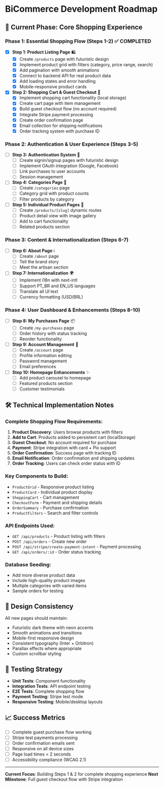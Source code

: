 # BiCommerce Development Roadmap

## 🎯 Current Phase: Core Shopping Experience

### Phase 1: Essential Shopping Flow (Steps 1-2) ✅ **COMPLETED**

- [x] **Step 1: Product Listing Page** 🛍️
  - [x] Create `/products` page with futuristic design
  - [x] Implement product grid with filters (category, price range, search)
  - [x] Add pagination with smooth animations
  - [x] Connect to backend API for real product data
  - [x] Add loading states and error handling
  - [x] Mobile-responsive product cards

- [x] **Step 2: Shopping Cart & Guest Checkout** 🛒
  - [x] Implement shopping cart functionality (local storage)
  - [x] Create cart page with item management
  - [x] Build guest checkout flow (no account required)
  - [x] Integrate Stripe payment processing
  - [x] Create order confirmation page
  - [x] Email collection for shipping notifications
  - [x] Order tracking system with purchase ID

### Phase 2: Authentication & User Experience (Steps 3-5)

- [ ] **Step 3: Authentication System** 🔐
  - [ ] Create signin/signup pages with futuristic design
  - [ ] Implement OAuth integration (Google, Facebook)
  - [ ] Link purchases to user accounts
  - [ ] Session management

- [ ] **Step 4: Categories Page** 📂
  - [ ] Create `/categories` page
  - [ ] Category grid with product counts
  - [ ] Filter products by category

- [ ] **Step 5: Individual Product Pages** 📄
  - [ ] Create `/products/[slug]` dynamic routes
  - [ ] Product detail view with image gallery
  - [ ] Add to cart functionality
  - [ ] Related products section

### Phase 3: Content & Internationalization (Steps 6-7)

- [ ] **Step 6: About Page** ℹ️
  - [ ] Create `/about` page
  - [ ] Tell the brand story
  - [ ] Meet the artisan section

- [ ] **Step 7: Internationalization** 🌍
  - [ ] Implement i18n with next-intl
  - [ ] Support PT_BR and EN_US languages
  - [ ] Translate all UI text
  - [ ] Currency formatting (USD/BRL)

### Phase 4: User Dashboard & Enhancements (Steps 8-10)

- [ ] **Step 8: My Purchases Page** 📦
  - [ ] Create `/my-purchases` page
  - [ ] Order history with status tracking
  - [ ] Reorder functionality

- [ ] **Step 9: Account Management** 👤
  - [ ] Create `/account` page
  - [ ] Profile information editing
  - [ ] Password management
  - [ ] Email preferences

- [ ] **Step 10: Homepage Enhancements** ✨
  - [ ] Add product carousel to homepage
  - [ ] Featured products section
  - [ ] Customer testimonials

## 🛠️ Technical Implementation Notes

### Complete Shopping Flow Requirements:
1. **Product Discovery**: Users browse products with filters
2. **Add to Cart**: Products added to persistent cart (localStorage)
3. **Guest Checkout**: No account required for purchase
4. **Payment**: Stripe integration with card + Pix support
5. **Order Confirmation**: Success page with tracking ID
6. **Email Notification**: Order confirmation and shipping updates
7. **Order Tracking**: Users can check order status with ID

### Key Components to Build:
- `ProductGrid` - Responsive product listing
- `ProductCard` - Individual product display
- `ShoppingCart` - Cart management
- `CheckoutForm` - Payment and shipping details
- `OrderSummary` - Purchase confirmation
- `ProductFilters` - Search and filter controls

### API Endpoints Used:
- `GET /api/products` - Product listing with filters
- `POST /api/orders` - Create new order
- `POST /api/stripe/create-payment-intent` - Payment processing
- `GET /api/orders/:id` - Order status tracking

### Database Seeding:
- Add more diverse product data
- Include high-quality product images
- Multiple categories with varied items
- Sample orders for testing

## 🎨 Design Consistency

All new pages should maintain:
- Futuristic dark theme with neon accents
- Smooth animations and transitions
- Mobile-first responsive design
- Consistent typography (Inter + Orbitron)
- Parallax effects where appropriate
- Custom scrollbar styling

## 🧪 Testing Strategy

- **Unit Tests**: Component functionality
- **Integration Tests**: API endpoint testing
- **E2E Tests**: Complete shopping flow
- **Payment Testing**: Stripe test mode
- **Responsive Testing**: Mobile/desktop layouts

## 📈 Success Metrics

- [ ] Complete guest purchase flow working
- [ ] Stripe test payments processing
- [ ] Order confirmation emails sent
- [ ] Responsive on all device sizes
- [ ] Page load times < 2 seconds
- [ ] Accessibility compliance (WCAG 2.1)

---

**Current Focus**: Building Steps 1 & 2 for complete shopping experience
**Next Milestone**: Full guest checkout flow with Stripe integration